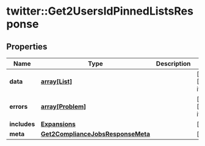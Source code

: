 # twitter::Get2UsersIdPinnedListsResponse


## Properties
Name | Type | Description | Notes
------------ | ------------- | ------------- | -------------
**data** | [**array[List]**](List.md) |  | [optional] [Min. items: 1] 
**errors** | [**array[Problem]**](Problem.md) |  | [optional] [Min. items: 1] 
**includes** | [**Expansions**](Expansions.md) |  | [optional] 
**meta** | [**Get2ComplianceJobsResponseMeta**](Get2ComplianceJobsResponse_meta.md) |  | [optional] 


